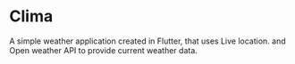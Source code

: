 # Clima
A simple weather application created in Flutter, that uses Live location. and Open weather API to provide current weather data.
